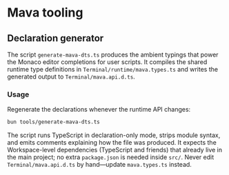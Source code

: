 # Mava tooling

## Declaration generator

The script `generate-mava-dts.ts` produces the ambient typings that power the Monaco editor completions for user scripts. It compiles the shared runtime type definitions in `Terminal/runtime/mava.types.ts` and writes the generated output to `Terminal/mava.api.d.ts`.

### Usage

Regenerate the declarations whenever the runtime API changes:

```bash
bun tools/generate-mava-dts.ts
```

The script runs TypeScript in declaration-only mode, strips module syntax, and emits comments explaining how the file was produced. It expects the Workspace-level dependencies (TypeScript and friends) that already live in the main project; no extra `package.json` is needed inside `src/`. Never edit `Terminal/mava.api.d.ts` by hand—update `mava.types.ts` instead.
